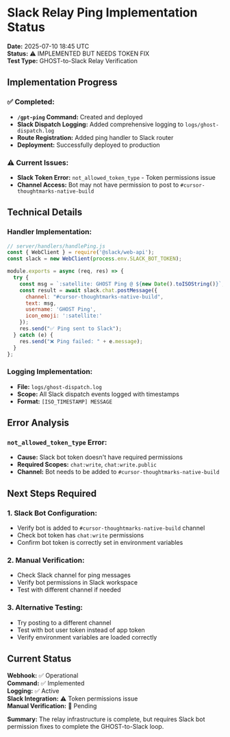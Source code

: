 # Slack Relay Ping Implementation Status

**Date:** 2025-07-10 18:45 UTC  
**Status:** ⚠️ IMPLEMENTED BUT NEEDS TOKEN FIX  
**Test Type:** GHOST-to-Slack Relay Verification

## Implementation Progress

### ✅ Completed:
- **`/gpt-ping` Command:** Created and deployed
- **Slack Dispatch Logging:** Added comprehensive logging to `logs/ghost-dispatch.log`
- **Route Registration:** Added ping handler to Slack router
- **Deployment:** Successfully deployed to production

### ⚠️ Current Issues:
- **Slack Token Error:** `not_allowed_token_type` - Token permissions issue
- **Channel Access:** Bot may not have permission to post to `#cursor-thoughtmarks-native-build`

## Technical Details

### Handler Implementation:
```javascript
// server/handlers/handlePing.js
const { WebClient } = require('@slack/web-api');
const slack = new WebClient(process.env.SLACK_BOT_TOKEN);

module.exports = async (req, res) => { 
  try { 
    const msg = `:satellite: GHOST Ping @ ${new Date().toISOString()}`; 
    const result = await slack.chat.postMessage({
      channel: "#cursor-thoughtmarks-native-build",
      text: msg,
      username: 'GHOST Ping',
      icon_emoji: ':satellite:'
    });
    res.send("✅ Ping sent to Slack"); 
  } catch (e) { 
    res.send("❌ Ping failed: " + e.message); 
  }
};
```

### Logging Implementation:
- **File:** `logs/ghost-dispatch.log`
- **Scope:** All Slack dispatch events logged with timestamps
- **Format:** `[ISO_TIMESTAMP] MESSAGE`

## Error Analysis

### `not_allowed_token_type` Error:
- **Cause:** Slack bot token doesn't have required permissions
- **Required Scopes:** `chat:write`, `chat:write.public`
- **Channel:** Bot needs to be added to `#cursor-thoughtmarks-native-build`

## Next Steps Required

### 1. Slack Bot Configuration:
- Verify bot is added to `#cursor-thoughtmarks-native-build` channel
- Check bot token has `chat:write` permissions
- Confirm bot token is correctly set in environment variables

### 2. Manual Verification:
- Check Slack channel for ping messages
- Verify bot permissions in Slack workspace
- Test with different channel if needed

### 3. Alternative Testing:
- Try posting to a different channel
- Test with bot user token instead of app token
- Verify environment variables are loaded correctly

## Current Status

**Webhook:** ✅ Operational  
**Command:** ✅ Implemented  
**Logging:** ✅ Active  
**Slack Integration:** ⚠️ Token permissions issue  
**Manual Verification:** 🔄 Pending

**Summary:** The relay infrastructure is complete, but requires Slack bot permission fixes to complete the GHOST-to-Slack loop. 